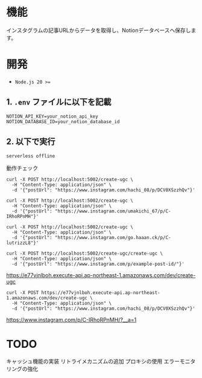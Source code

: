 # 機能
インスタグラムの記事URLからデータを取得し、Notionデータベースへ保存します。

# 開発

- `Node.js 20 >=`

## 1. `.env` ファイルに以下を記載

```
NOTION_API_KEY=your_notion_api_key
NOTION_DATABASE_ID=your_notion_database_id
```


## 2. 以下で実行

```
serverless offline
```

動作チェック

```
curl -X POST http://localhost:5002/create-ugc \
  -H "Content-Type: application/json" \
  -d '{"postUrl": "https://www.instagram.com/hachi_08/p/DCV0XSzzhQv"}'
```

```
curl -X POST http://localhost:5002/create-ugc \
  -H "Content-Type: application/json" \
  -d '{"postUrl": "https://www.instagram.com/umakichi_67/p/C-IRhoRPnMH"}'
```

```
curl -X POST http://localhost:5002/create-ugc \
  -H "Content-Type: application/json" \
  -d '{"postUrl": "https://www.instagram.com/go.haaan.ck/p/C-lutrizzL8"}'
```

```
curl -X POST http://localhost:5002/create-ugc/create-ugc \
  -H "Content-Type: application/json" \
  -d '{"postUrl": "https://www.instagram.com/p/example-post-id/"}'
```

https://e77vjnlboh.execute-api.ap-northeast-1.amazonaws.com/dev/create-ugc

```
curl -X POST https://e77vjnlboh.execute-api.ap-northeast-1.amazonaws.com/dev/create-ugc \
  -H "Content-Type: application/json" \
  -d '{"postUrl": "https://www.instagram.com/hachi_08/p/DCV0XSzzhQv"}'
```


https://www.instagram.com/p/C-IRhoRPnMH/?__a=1

# TODO
キャッシュ機能の実装
リトライメカニズムの追加
プロキシの使用
エラーモニタリングの強化
